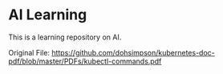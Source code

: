 # AI Learning
This is a learning repository on AI.

Original File:
https://github.com/dohsimpson/kubernetes-doc-pdf/blob/master/PDFs/kubectl-commands.pdf